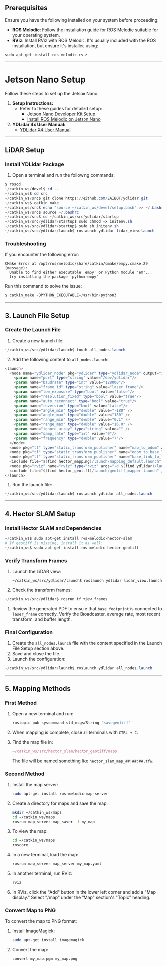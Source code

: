 ## Prerequisites

Ensure you have the following installed on your system before proceeding:

- **ROS Melodic**:  Follow the installation guide for ROS Melodic suitable for your operating system.
- **RViz**: Install RViz with ROS Melodic. It's usually included with the ROS installation, but ensure it's installed using:

```powershell
sudo apt-get install ros-melodic-rviz
```

---

# Jetson Nano Setup

Follow these steps to set up the Jetson Nano:

1. **Setup Instructions:**
    - Refer to these guides for detailed setup:
        - [Jetson Nano Developer Kit Setup](https://automaticaddison.com/how-to-set-up-the-nvidia-jetson-nano-developer-kit/)
        - [Install ROS Melodic on Jetson Nano](https://automaticaddison.com/how-to-install-ros-melodic-on-the-nvidia-jetson-nano/)
2. **YDLidar 4x User Manual:**
    - [YDLidar X4 User Manual](https://www.ydlidar.com/Public/upload/files/2024-02-01/YDLIDAR%20X4%20Lidar%20User%20Manual%20V1.3(240124).pdf)

---

## LiDAR Setup

### Install YDLidar Package

1. Open a terminal and run the following commands:

```powershell
$ roscd
~/catkin_ws/devel$ cd ..
~/catkin_ws$ cd src
~/catkin_ws/src$ git clone https://github.com/EAIBOT/ydlidar.git
~/catkin_ws$ catkin_make
~/catkin_ws/src$ echo "source ~/catkin_ws/devel/setup.bash" >> ~/.bashrc
~/catkin_ws/src$ source ~/.bashrc
~/catkin_ws/src$ cd ~/catkin_ws/src/ydlidar/startup
~/catkin_ws/src/ydlidar/startup$ sudo chmod +x initenv.sh
~/catkin_ws/src/ydlidar/startup$ sudo sh initenv.sh
~/catkin_ws/src/ydlidar/launch$ roslaunch ydlidar lidar_view.launch
```

### Troubleshooting

If you encounter the following error:

```
CMake Error at /opt/ros/melodic/share/catkin/cmake/empy.cmake:29 (message):
  Unable to find either executable 'empy' or Python module 'em'...
  try installing the package 'python-empy'
```

Run this command to solve the issue:

```powershell
$ catkin_make -DPYTHON_EXECUTABLE=/usr/bin/python3
```

---

## 3. Launch File Setup

### Create the Launch File

1. Create a new launch file:

```powershell
~/catkin_ws/src/ydlidar/launch$ touch all_nodes.launch
```

2.  Add the following content to `all_nodes.launch`:

```powershell
<launch>
  <node name="ydlidar_node" pkg="ydlidar" type="ydlidar_node" output="screen" respawn="false">
    <param name="port" type="string" value="/dev/ydlidar"/>
    <param name="baudrate" type="int" value="128000"/>
    <param name="frame_id" type="string" value="laser_frame"/>
    <param name="low_exposure" type="bool" value="false"/>
    <param name="resolution_fixed" type="bool" value="true"/>
    <param name="auto_reconnect" type="bool" value="true"/>
    <param name="reversion" type="bool" value="false"/>
    <param name="angle_min" type="double" value="-180" />
    <param name="angle_max" type="double" value="180" />
    <param name="range_min" type="double" value="0.1" />
    <param name="range_max" type="double" value="16.0" />
    <param name="ignore_array" type="string" value="" />
    <param name="samp_rate" type="int" value="9"/>
    <param name="frequency" type="double" value="7"/>
  </node>
  <node pkg="tf" type="static_transform_publisher" name="map_to_odom" args="0.0 0.0 0.0 0.0 0.0 0.0 /map /nav 40"/>
  <node pkg="tf" type="static_transform_publisher" name="odom_to_base_link" args="0.0 0.0 0.0 0.0 0.0 0.0 /nav /base_footprint 40"/>
  <node pkg="tf" type="static_transform_publisher" name="base_link_to_laser" args="0.2245 0.0 0.2 0.0 0.0 0.0 /base_footprint /laser_frame 40"/>
  <include file="$(find hector_mapping)/launch/mapping_default.launch" />
  <node pkg="rviz" name="rviz" type="rviz" args="-d $(find ydlidar)/launch/lidar.rviz" />
  <include file="$(find hector_geotiff)/launch/geotiff_mapper.launch" />
</launch>
```

1. Run the launch file:

```powershell
~/catkin_ws/src/ydlidar/launch$ roslaunch ydlidar all_nodes.launch
```

---

## 4. Hector SLAM Setup

### Install Hector SLAM and Dependencies

```powershell
~/catkin_ws$ sudo apt-get install ros-melodic-hector-slam
# If geotiff is missing, install it as well:
~/catkin_ws$ sudo apt-get install ros-melodic-hector-geotiff
```

### Verify Transform Frames

1. Launch the LiDAR view:
    
    ```
    ~/catkin_ws/src/ydlidar/launch$ roslaunch ydlidar lidar_view.launch
    ```
    
2. Check the transform frames:

```powershell
~/catkin_ws/src/ydlidar$ rosrun tf view_frames
```

1. Review the generated PDF to ensure that `base_footprint` is connected to `laser_frame` correctly. Verify the Broadcaster, average rate, most recent transform, and buffer length.

### Final Configuration

1. Create the `all_nodes.launch` file with the content specified in the Launch File Setup section above.
2. Save and close the file.
3. Launch the configuration:

```powershell
~/catkin_ws/src/ydlidar/launch$ roslaunch ydlidar all_nodes.launch
```

---

## 5. Mapping Methods

### First Method

1. Open a new terminal and run:
    
    ```bash
    rostopic pub syscommand std_msgs/String "savegeotiff"
    ```
    
2. When mapping is complete, close all terminals with `CTRL + C`.
3. Find the map file in:
    
    ```jsx
    ~/catkin_ws/src/hector_slam/hector_geotiff/maps
    ```
    
    The file will be named something like `hector_slam_map_##:##:##.tfw`.
    

### Second Method

1. Install the map server:
    
    ```bash
    sudo apt-get install ros-melodic-map-server
    ```
    
2. Create a directory for maps and save the map:
    
    ```bash
    mkdir ~/catkin_ws/maps
    cd ~/catkin_ws/maps
    rosrun map_server map_saver -f my_map
    ```
    
3. To view the map:
    
    ```bash
    cd ~/catkin_ws/maps
    roscore
    ```
    
4. In a new terminal, load the map:
    
    ```bash
    rosrun map_server map_server my_map.yaml
    ```
    
5. In another terminal, run RViz:
    
    ```bash
    rviz
    ```
    
6. In RViz, click the "Add" button in the lower left corner and add a "Map display." Select "/map" under the "Map" section's "Topic" heading.

### Convert Map to PNG

To convert the map to PNG format:

1. Install ImageMagick:
    
    ```bash
    sudo apt-get install imagemagick
    ```
    
2. Convert the map:
   ```bash
   convert my_map.pgm my_map.png
   ```
